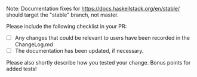 Note: Documentation fixes for https://docs.haskellstack.org/en/stable/ should target the "stable" branch, not master.

Please include the following checklist in your PR:

* [ ] Any changes that could be relevant to users have been recorded in the ChangeLog.md
* [ ] The documentation has been updated, if necessary.

Please also shortly describe how you tested your change. Bonus points for added tests!
